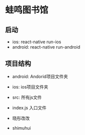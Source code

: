 # 蛙鸣图书馆

## 启动
* ios: react-native run-ios
* android: react-native run-android

## 项目结构
* android: Andorid项目文件夹
* ios: ios项目文件夹
* src: 所有js文件
* index.js 入口文件

* 晓彤改改
* shimuhui
